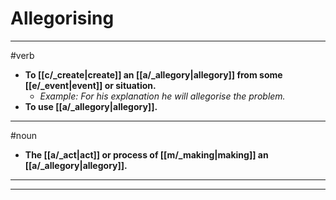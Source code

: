 # Allegorising
---
#verb
- **To [[c/_create|create]] an [[a/_allegory|allegory]] from some [[e/_event|event]] or situation.**
	- _Example: For his explanation he will allegorise the problem._
- **To use [[a/_allegory|allegory]].**
---
#noun
- **The [[a/_act|act]] or process of [[m/_making|making]] an [[a/_allegory|allegory]].**
---
---
